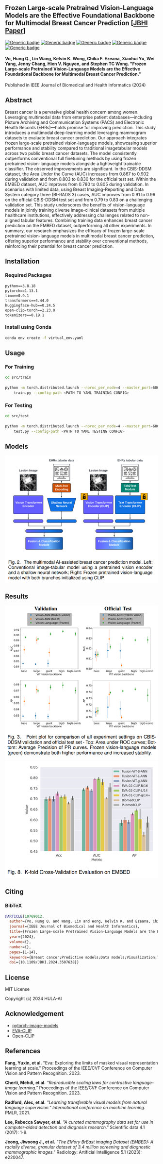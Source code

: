 ## Frozen Large-scale Pretrained Vision-Language Models are the Effective Foundational Backbone for Multimodal Breast Cancer Prediction [[JBHI Paper](https://ieeexplore.ieee.org/abstract/document/10769012)]

[![Generic badge](https://img.shields.io/badge/python-3.8.18-blue.svg)](https://www.python.org/downloads/release/python-379/)
[![Generic badge](https://img.shields.io/badge/cuda-11.7-f0e22.svg)](https://developer.nvidia.com/cuda-10.1-download-archive-base)
[![Generic badge](https://img.shields.io/badge/pytorch-1.13.1-f50e22.svg)](https://pytorch.org/get-started/previous-versions/)
[![Generic badge](https://img.shields.io/badge/timm-0.9.1-e67e22.svg)](https://www.tensorflow.org/install)
[![Generic badge](https://img.shields.io/badge/transformers-4.44.0-f68.svg)](https://www.tensorflow.org/install)

#### Vo, Hung Q., Lin Wang, Kelvin K. Wong, Chika F. Ezeana, Xiaohui Yu, Wei Yang, Jenny Chang, Hien V. Nguyen, and Stephen TC Wong. "Frozen Large-scale Pretrained Vision-Language Models are the Effective Foundational Backbone for Multimodal Breast Cancer Prediction." 

Published in IEEE Journal of Biomedical and Health Informatics (2024)

## Abstract
Breast cancer is a pervasive global health
concern among women. Leveraging multimodal data from
enterprise patient databases—including Picture Archiving
and Communication Systems (PACS) and Electronic Health
Records (EHRs)—holds promise for improving prediction.
This study introduces a multimodal deep-learning model
leveraging mammogram datasets to evaluate breast cancer prediction. Our approach integrates frozen large-scale
pretrained vision-language models, showcasing superior
performance and stability compared to traditional imagetabular models across two public breast cancer datasets.
The model consistently outperforms conventional full finetuning methods by using frozen pretrained vision-language
models alongside a lightweight trainable classifier. The
observed improvements are significant. In the CBIS-DDSM
dataset, the Area Under the Curve (AUC) increases from
0.867 to 0.902 during validation and from 0.803 to 0.830
for the official test set. Within the EMBED dataset, AUC
improves from 0.780 to 0.805 during validation. In scenarios with limited data, using Breast Imaging-Reporting
and Data System category three (BI-RADS 3) cases, AUC
improves from 0.91 to 0.96 on the official CBIS-DDSM test
set and from 0.79 to 0.83 on a challenging validation set.
This study underscores the benefits of vision-language
models in jointly training diverse image-clinical datasets
from multiple healthcare institutions, effectively addressing
challenges related to non-aligned tabular features. Combining training data enhances breast cancer prediction on
the EMBED dataset, outperforming all other experiments. In
summary, our research emphasizes the efficacy of frozen
large-scale pretrained vision-language models in multimodal breast cancer prediction, offering superior performance and stability over conventional methods, reinforcing their potential for breast cancer prediction.

## Installation
### Required Packages
```
python==3.8.18
pytorch==1.13.1
timm==0.9.1
transformers==4.44.0
huggingface-hub==0.24.5
open-clip-torch==2.23.0
tokenizers==0.19.1
```
### Install using Conda
```sh
conda env create -f virtual_env.yaml
```

## Usage
### For Training
```sh
cd src/train

python -m torch.distributed.launch --nproc_per_node=4 --master_port=6006 \
    train.py --config-path <PATH TO YAML TRAINING CONFIG>
```
### For Testing
```sh
cd src/test

python -m torch.distributed.launch --nproc_per_node=4 --master_port=6006 \
    test.py --config-path <PATH TO YAML TESTING CONFIG>
```
## Models

![alt text](imgs/Multimodal_Framework.png)

## Results
![alt text](imgs/CBIS-DDSM_result.png)
![alt text](imgs/EMBED_crossval.png)

## Citing
### BibTeX
```bibtex
@ARTICLE{10769012,
  author={Vo, Hung Q. and Wang, Lin and Wong, Kelvin K. and Ezeana, Chika F. and Yu, Xiaohui and Yang, Wei and Chang, Jenny and Nguyen, Hien V. and Wong, Stephen T.C.},
  journal={IEEE Journal of Biomedical and Health Informatics}, 
  title={Frozen Large-scale Pretrained Vision-Language Models are the Effective Foundational Backbone for Multimodal Breast Cancer Prediction}, 
  year={2024},
  volume={},
  number={},
  pages={1-14},
  keywords={Breast cancer;Predictive models;Data models;Visualization;Training;Breast;Biological system modeling;Mammography;Decoding;Adaptation models;Multimodal Learning;Vision-Language Learning;Breast Cancer;Foundation Models;Large Vision Models;Large Language Models;Mammograms;Electronic Health Records (EHRs);Tabular Data;BI-RADS 3},
  doi={10.1109/JBHI.2024.3507638}}

```

## License
MIT License

Copyright (c) 2024 HULA-AI

## Acknowledgement
* [pytorch-image-models](https://github.com/huggingface/pytorch-image-models)
* [EVA-CLIP](https://github.com/baaivision/EVA)
* [Open-CLIP](https://github.com/mlfoundations/open_clip/)
## References
**Fang, Yuxin, et al.** "Eva: Exploring the limits of masked visual representation learning at scale." Proceedings of the IEEE/CVF Conference on Computer Vision and Pattern Recognition. 2023.

**Cherti, Mehdi, et al.** *"Reproducible scaling laws for contrastive language-image learning."* Proceedings of the IEEE/CVF Conference on Computer Vision and Pattern Recognition. 2023.

**Radford, Alec, et al.** *"Learning transferable visual models from natural language supervision." International conference on machine learning.* PMLR, 2021.

**Lee, Rebecca Sawyer, et al.** *"A curated mammography data set for use in computer-aided detection and diagnosis research."* Scientific data 4.1 (2017): 1-9.

**Jeong, Jiwoong J., et al.** *"The EMory BrEast imaging Dataset (EMBED): A racially diverse, granular dataset of 3.4 million screening and diagnostic mammographic images."* Radiology: Artificial Intelligence 5.1 (2023): e220047.
